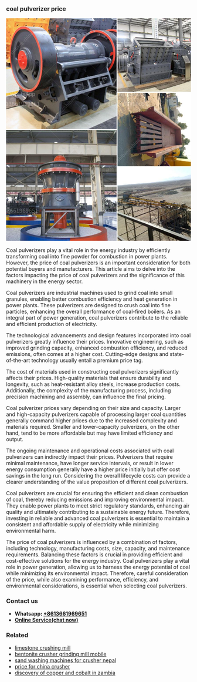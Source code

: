 <h3>coal pulverizer price</h3><img src='1706755575.jpg' alt=''><p>Coal pulverizers play a vital role in the energy industry by efficiently transforming coal into fine powder for combustion in power plants. However, the price of coal pulverizers is an important consideration for both potential buyers and manufacturers. This article aims to delve into the factors impacting the price of coal pulverizers and the significance of this machinery in the energy sector.</p><p>Coal pulverizers are industrial machines used to grind coal into small granules, enabling better combustion efficiency and heat generation in power plants. These pulverizers are designed to crush coal into fine particles, enhancing the overall performance of coal-fired boilers. As an integral part of power generation, coal pulverizers contribute to the reliable and efficient production of electricity.</p><p>The technological advancements and design features incorporated into coal pulverizers greatly influence their prices. Innovative engineering, such as improved grinding capacity, enhanced combustion efficiency, and reduced emissions, often comes at a higher cost. Cutting-edge designs and state-of-the-art technology usually entail a premium price tag.</p><p>The cost of materials used in constructing coal pulverizers significantly affects their prices. High-quality materials that ensure durability and longevity, such as heat-resistant alloy steels, increase production costs. Additionally, the complexity of the manufacturing process, including precision machining and assembly, can influence the final pricing.</p><p>Coal pulverizer prices vary depending on their size and capacity. Larger and high-capacity pulverizers capable of processing larger coal quantities generally command higher prices due to the increased complexity and materials required. Smaller and lower-capacity pulverizers, on the other hand, tend to be more affordable but may have limited efficiency and output.</p><p>The ongoing maintenance and operational costs associated with coal pulverizers can indirectly impact their prices. Pulverizers that require minimal maintenance, have longer service intervals, or result in lower energy consumption generally have a higher price initially but offer cost savings in the long run. Considering the overall lifecycle costs can provide a clearer understanding of the value proposition of different coal pulverizers.</p><p>Coal pulverizers are crucial for ensuring the efficient and clean combustion of coal, thereby reducing emissions and improving environmental impact. They enable power plants to meet strict regulatory standards, enhancing air quality and ultimately contributing to a sustainable energy future. Therefore, investing in reliable and advanced coal pulverizers is essential to maintain a consistent and affordable supply of electricity while minimizing environmental harm.</p><p>The price of coal pulverizers is influenced by a combination of factors, including technology, manufacturing costs, size, capacity, and maintenance requirements. Balancing these factors is crucial in providing efficient and cost-effective solutions for the energy industry. Coal pulverizers play a vital role in power generation, allowing us to harness the energy potential of coal while minimizing its environmental impact. Therefore, careful consideration of the price, while also examining performance, efficiency, and environmental considerations, is essential when selecting coal pulverizers.</p><h3>Contact us</h3><ul><li><strong>Whatsapp:&nbsp;<a href="https://wa.me/8613661969651">+8613661969651</a></strong></li><li><a href="https://swt.shibang-china.com/?git&amp;zhl&amp;coal pulverizer price"><strong>Online Service(chat now)</strong></a></li></ul><h3>Related</h3><ul><li><a href='limestone crushing mill.md'>limestone crushing mill</a></li><li><a href='bentonite crusher grinding mill mobile.md'>bentonite crusher grinding mill mobile</a></li><li><a href='sand washing machines for crusher nepal.md'>sand washing machines for crusher nepal</a></li><li><a href='price for china crusher.md'>price for china crusher</a></li><li><a href='discovery of copper and cobalt in zambia.md'>discovery of copper and cobalt in zambia</a></li></ul>